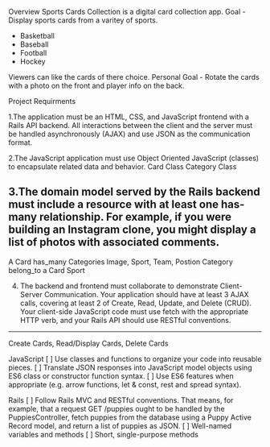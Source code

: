 Overview 
Sports Cards Collection is a digital card collection app. 
Goal - Display sports cards from a varitey of sports. 
- Basketball 
- Baseball 
- Football
- Hockey 

Viewers can like the cards of there choice. 
Personal Goal - Rotate the cards with a photo on the front and player info on the back. 


Project Requirments 

1.The application must be an HTML, CSS, and JavaScript frontend with a Rails API backend. All interactions between the client and the server must be handled asynchronously (AJAX) and use JSON as the communication format.

2.The JavaScript application must use Object Oriented JavaScript (classes) to encapsulate related data and behavior.
Card Class 
Category Class 

3.The domain model served by the Rails backend must include a resource with at least one has-many relationship. For example, if you were building an Instagram clone, you might display a list of photos with associated comments.
-------------------------------------------------------------------------
A Card has_many Categories Image, Sport, Team, Postion
Category belong_to a Card  Sport

4. The backend and frontend must collaborate to demonstrate Client-Server Communication. Your application should have at least 3 AJAX calls, covering at least 2 of Create, Read, Update, and Delete (CRUD). Your client-side JavaScript code must use fetch with the appropriate HTTP verb, and your Rails API should use RESTful conventions.
-------------------------------------------------------------------------
Create Cards, Read/Display Cards, Delete Cards

JavaScript
[ ] Use classes and functions to organize your code into reusable pieces.
[ ] Translate JSON responses into JavaScript model objects using ES6 class or constructor function syntax.
[ ] Use ES6 features when appropriate (e.g. arrow functions, let & const, rest and spread syntax).

Rails
[ ] Follow Rails MVC and RESTful conventions. That means, for example, that a request GET /puppies ought to be handled by the PuppiesController, fetch puppies from the database using a Puppy Active Record model, and return a list of puppies as JSON.
[ ] Well-named variables and methods
[ ] Short, single-purpose methods